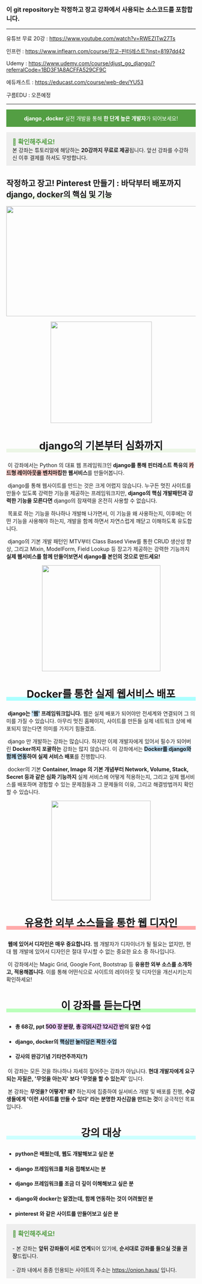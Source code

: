 ### 이 git repository는 작정하고 장고 강좌에서 사용되는 소스코드를 포함합니다.


-----------------


유튜브 무료 20강 : https://www.youtube.com/watch?v=RWEZITw27Ts

인프런 : https://www.inflearn.com/course/장고-핀터레스트?inst=8197dd42

Udemy : https://www.udemy.com/course/djust_go_django/?referralCode=1BD3F1A8ACFFA529CF9C

에듀캐스트 : https://educast.com/course/web-dev/YU53

구름EDU : 오픈예정


--------------



<p style="text-align: center; background-color: #539e43; color: #fff; padding: 0.8rem;"><strong>django , docker</strong> 실전 개발을 통해 <strong>한 단계 높은 개발자</strong>가 되어보세요!</p>
<p style="background-color: #eeeeee; padding: 0.8rem 0.8rem 0.8rem 1rem;"><span style="color: #539e43;"><strong style="font-size: 1.05rem;">📣 확인해주세요!</strong></span><br />본 강좌는 튜토리얼에 해당하는 <strong>20강까지 무료로 제공</strong>됩니다. 앞선 강좌를 수강하신 이후 결제를 하셔도 무방합니다.</p>
<h2></h2>
<h2><strong>작정하고 장고! Pinterest 만들기 : 바닥부터 배포까지<br /><span style="font-size: 1.3rem; box-shadow: inset 0 -10px #ecf6e6;">django, docker의 핵심 및 기능</span></strong></h2>
<p></p>
<p></p>
<p><img src="https://cdn.inflearn.com/public/files/courses/326338/3fe0702d-f564-4e2f-a89c-f46ad5e5a040/강좌섬네일.jpg" width="519" height="292" alt="" style="display: block; margin-left: auto; margin-right: auto;" /></p>
<p></p>
<p></p>
<p><img src="https://cdn.inflearn.com/public/files/courses/326338/95dc5b85-6520-47dd-bf4d-286d18aeb097/다운로드.png" width="269" height="269" alt="" style="display: block; margin-left: auto; margin-right: auto;" /></p>
<h2 style="text-align: center; font-size: 1.7rem; box-shadow: inset 0 -10px #ecf6e6;">django의 기본부터 심화까지</h2>
<p>&nbsp;이 강좌에서는 Python 의 대표 웹 프레임워크인 <strong>django를 통해 핀터레스트 특유의 <span style="background-color: #f8cac6;">카드형 레이아웃을 벤치마킹</span>한 웹서비스</strong>를 만들어봅니다.</p>
<p>&nbsp;django를 통해 웹사이트를 만드는 것은 크게 어렵지 않습니다. 누구든 멋진 사이트를 만들수 있도록 강력한 기능을 제공하는 프레임워크지만, <strong>django의 핵심 개발패턴과 강력한 기능을 모른다면</strong> django의 잠재력을 온전히 사용할 수 없습니다.&nbsp;</p>
<p>&nbsp;목표로 하는 기능을 하나하나 개발해 나가면서, 이 기능을 왜 사용하는지, 이후에는 어떤 기능을 사용해야 하는지, 개발을 함께 하면서 자연스럽게 깨닫고 이해하도록 유도합니다.</p>
<p>&nbsp;django의 기본 개발 패턴인 MTV부터 Class Based View를 통한 CRUD 생산성 향상, 그리고 Mixin, ModelForm, Field Lookup 등 장고가 제공하는 강력한 기능까지 <strong>실제 웹서비스를 함께 만들어보면서 django를 본인의 것으로 만드세요!</strong></p>
<p></p>
<p></p>
<p><img src="https://cdn.inflearn.com/public/files/courses/326338/699192f7-aec1-4e28-a471-473387cabcca/docker-logo.png" width="315" height="281" alt="" style="display: block; margin-left: auto; margin-right: auto;" /></p>
<p></p>
<h2 style="text-align: center; font-size: 1.7rem; box-shadow: inset 0 -10px #aff;">Docker를 통한 실제 웹서비스 배포</h2>
<p>&nbsp;<strong>django는 <span style="background-color: #c2e0f4;">'웹'</span> 프레임워크입니다.</strong> 웹은 실제 배포가 되어야만 전세계와 연결되어 그 의미를 가질 수 있습니다. 아무리 멋진 홈페이지, 사이트를 만든들 실제 네트워크 상에 배포되지 않는다면 의미를 가지기 힘들겠죠.</p>
<p>&nbsp;django 만 개발하는 강좌는 많습니다. 하지만 이제 개발자에게 있어서 필수가 되어버린 <strong>Docker까지 포괄하는</strong> 강좌는 많지 않습니다. 이 강좌에서는 <strong><span style="background-color: #c2e0f4;">Docker를 django와 함께 연동</span>하여 실제 서비스 배포</strong>를 진행합니다.</p>
<p>&nbsp;docker의 기본 <strong>Container, Image 의 기본 개념부터 Network, Volume, Stack, Secret 등과 같은 심화 기능까지</strong> 실제 서비스에 어떻게 적용하는지, 그리고 실제 웹서비스를 배포하며 경험할 수 있는 문제점들과 그 문제들의 이유, 그리고 해결방법까지 확인할 수 있습니다.</p>
<p></p>
<p></p>
<p></p>
<p><img src="https://cdn.inflearn.com/public/files/courses/326338/f604fc6d-1088-43ac-954c-00b0aa67bb5f/d3d175e560ae133f1ed5cd4ec173751a.png" width="264" height="264" alt="" style="display: block; margin-left: auto; margin-right: auto;" /></p>
<h3 style="text-align: center; font-size: 1.7rem; box-shadow: inset 0 -10px #faa;">유용한 외부 소스들을 통한 웹 디자인</h3>
<p>&nbsp;<strong>웹에 있어서 디자인은 매우 중요합니다.</strong> 웹 개발자가 디자이너가 될 필요는 없지만, 현대 웹 개발에 있어서 디자인은 절대 무시할 수 없는 중요한 요소 중 하나입니다.</p>
<p>&nbsp;이 강좌에서는 Magic Grid, Google Font, Bootstrap 등 <strong>유용한 외부 소스를 소개하고, 적용해봅니다</strong>. 이를 통해 어떤식으로 사이트의 레이아웃 및 디자인을 개선시키는지 확인하세요!</p>
<p></p>
<p></p>
<p></p>
<h3 style="text-align: center; font-size: 1.7rem; box-shadow: inset 0 -10px #bfb;">이 강좌를 듣는다면</h3>
<ul>
<li>
<h4>총 68강, ppt <span style="background-color: #eccafa;">500 장 분량</span>, <span style="background-color: #eccafa;">총 강의시간 12시간 반</span>의 알찬 수업</h4>
</li>
<li>
<h4>django, docker의 <span style="background-color: #c2e0f4;">핵심만 눌러담은 꽉찬 수업</span></h4>
</li>
<li>
<h4>강사의 완강기념 기타연주까지(?)</h4>
</li>
</ul>
<p></p>
<p>&nbsp;이 강좌는 모든 것을 하나하나 자세히 짚어주는 강좌가 아닙니다. <strong>현대 개발자에게 요구되는 자질은, '무엇을 아는지' 보다 '무엇을 할 수 있는지'</strong> 입니다.</p>
<p>&nbsp;본 강좌는 <strong>무엇을? 어떻게? 왜? </strong>하는지에 집중하여 실서비스 개발 및 배포를 진행, <strong>수강생들에게 '이런 사이트를 만들 수 있다' 라는 분명한 자신감을 만드는 것</strong>이 궁극적인 목표입니다.</p>
<p></p>
<p></p>
<h3 style="text-align: center; font-size: 1.7rem; box-shadow: inset 0 -10px #cff;">강의 대상</h3>
<ul>
<li>
<h4>python은 배웠는데, 웹도 개발해보고 싶은 분</h4>
</li>
<li>
<h4><strong>django 프레임워크를 처음 접해보시는 분</strong></h4>
</li>
<li>
<h4>django 프레임워크를 조금 더 깊이 이해해보고 싶은 분</h4>
</li>
<li>
<h4>django와 docker는 알겠는데, 함께 연동하는 것이 어려웠던 분</h4>
</li>
<li>
<h4>pinterest 와 같은 사이트를 만들어보고 싶은 분</h4>
</li>
</ul>
<p></p>
<p></p>
<p style="background-color: #eeeeee; padding: 0.8rem 0.8rem 0.8rem 1rem;"><span style="color: #539e43;"><strong style="font-size: 1.05rem;">📣 확인해주세요!<br /></strong></span><br />- 본 강좌는 <strong>앞뒤 강좌들이 서로 연계</strong>되어 있기에, <strong>순서대로 강좌를 들으실 것을 권장</strong>드립니다.<br /><br /><span style="color: #3598db;"></span>- 강좌 내에서 종종 인용되는 사이트의 주소는 <a href="https://onion.haus/" target="_blank" rel="noopener">https://onion.haus/</a>&nbsp;입니다.</p>
<p></p>
